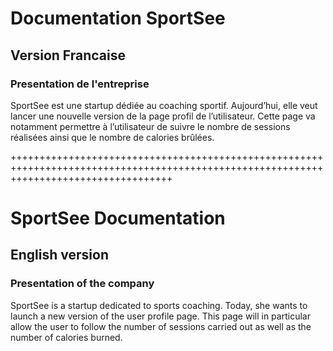 # Documentation SportSee

## Version Francaise

### Presentation de l'entreprise

SportSee est une startup dédiée au coaching sportif.
Aujourd’hui, elle veut lancer une nouvelle version de la page profil de l’utilisateur. 
Cette page va notamment permettre à l’utilisateur de suivre le nombre de sessions réalisées ainsi que le nombre de calories brûlées.

++++++++++++++++++++++++++++++++++++++++++++++++++++++++++++++++++++++++++++++++++++++++++++++++++++++++++++++++++++++++++++++++++++++++

# SportSee Documentation

## English version

### Presentation of the company

SportSee is a startup dedicated to sports coaching.
Today, she wants to launch a new version of the user profile page.
This page will in particular allow the user to follow the number of sessions carried out as well as the number of calories burned.